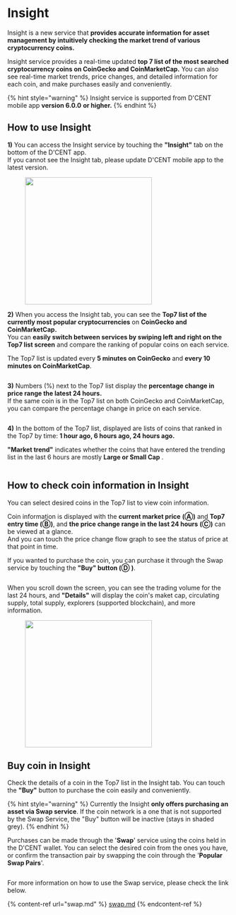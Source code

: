 # Insight

Insight is a new service that **provides accurate information for asset management by intuitively checking the market trend of various cryptocurrency coins.**

Insight service provides a real-time updated **top 7 list of the most searched cryptocurrency coins on CoinGecko and CoinMarketCap.** You can also see real-time market trends, price changes, and detailed information for each coin, and make purchases easily and conveniently.

{% hint style="warning" %}
Insight service is supported from D'CENT mobile app **version 6.0.0** **or higher.**
{% endhint %}

## How to use Insight

**1)** You can access the Insight service by touching the **"Insight"** tab on the bottom of the D'CENT app.\
If you cannot see the Insight tab, please update D'CENT mobile app to the latest version.

<div align="left">

<figure><img src="../.gitbook/assets/insight-eng1.png" alt="" width="287"><figcaption></figcaption></figure>

</div>

**2)** When you access the Insight tab, you can see the **Top7 list of the currently most popular cryptocurrencies** on **CoinGecko and CoinMarketCap.**\
You can **easily switch between services by swiping left and right on the Top7 list screen** and compare the ranking of popular coins on each service.

The Top7 list is updated every **5 minutes on CoinGecko** and **every 10 minutes on CoinMarketCap**.

<figure><img src="../.gitbook/assets/insight-eng2.png" alt=""><figcaption></figcaption></figure>

**3)** Numbers (%) next to the Top7 list display the **percentage change in price range the latest 24 hours.**\
If the same coin is in the Top7 list on both CoinGecko and CoinMarketCap, you can compare the percentage change in price on each service.

<figure><img src="../.gitbook/assets/insight-eng3.png" alt=""><figcaption></figcaption></figure>

**4)** In the bottom of the Top7 list, displayed are lists of coins that ranked in the Top7 by time: **1 hour ago, 6 hours ago, 24 hours ago.**

**"Market trend"** indicates whether the coins that have entered the trending list in the last 6 hours are mostly **Large or Small Cap** .

<figure><img src="../.gitbook/assets/insight-eng4.png" alt=""><figcaption></figcaption></figure>

## How to check coin information in Insight

You can select desired coins in the Top7 list to view coin information.

Coin information is displayed with the **current market price** **(Ⓐ)** and **Top7 entry time (Ⓑ)**, and **the price change range in the last 24 hours** **(Ⓒ)** can be viewed at a glance.\
And you can touch the price change flow graph to see the status of price at that point in time.

If you wanted to purchase the coin, you can purchase it through the Swap service by touching the **"Buy" button (Ⓓ )**.

<figure><img src="../.gitbook/assets/insight-eng6.png" alt=""><figcaption></figcaption></figure>

When you scroll down the screen, you can see the trading volume for the last 24 hours, and **"Details"** will display the coin's maket cap, circulating supply, total supply, explorers (supported blockchain), and more information.

<div align="left">

<figure><img src="../.gitbook/assets/insight-eng7.png" alt="" width="287"><figcaption></figcaption></figure>

</div>

## Buy coin in Insight

Check the details of a coin in the Top7 list in the Insight tab. You can touch the **"Buy"** button to purchase the coin easily and conveniently.

{% hint style="warning" %}
Currently the Insight **only offers purchasing an asset via Swap service**. If the coin network is a one that is not supported by the Swap Service, the "Buy" button will be inactive (stays in shaded grey).
{% endhint %}

Purchases can be made through the '**Swap**' service using the coins held in the D'CENT wallet. You can select the desired coin from the ones you have, or confirm the transaction pair by swapping the coin through the '**Popular Swap Pairs**'.

<figure><img src="../.gitbook/assets/insight-eng8.png" alt=""><figcaption></figcaption></figure>

For more information on how to use the Swap service, please check the link below.

{% content-ref url="swap.md" %}
[swap.md](swap.md)
{% endcontent-ref %}

